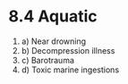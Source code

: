 # 8.4 Aquatic



1. a\)  Near drowning
2. b\)  Decompression illness
3. c\)  Barotrauma
4. d\)  Toxic marine ingestions

